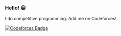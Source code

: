 ### Hello! 😀

I do competitive programming. Add me on Codeforces!

[![Codeforces Badge](https://run.kaist.ac.kr/badges/codeforces/crackersamdjam.svg)](https://codeforces.com/profile/crackersamdjam)

<!--
**crackersamdjam/crackersamdjam** is a ✨ _special_ ✨ repository because its `README.md` (this file) appears on your GitHub profile.

Here are some ideas to get you started:

- 🔭 I’m currently working on ...
- 🌱 I’m currently learning ...
- 👯 I’m looking to collaborate on ...
- 🤔 I’m looking for help with ...
- 💬 Ask me about ...
- 📫 How to reach me: ...
- 😄 Pronouns: ...
- ⚡ Fun fact: ...
-->
